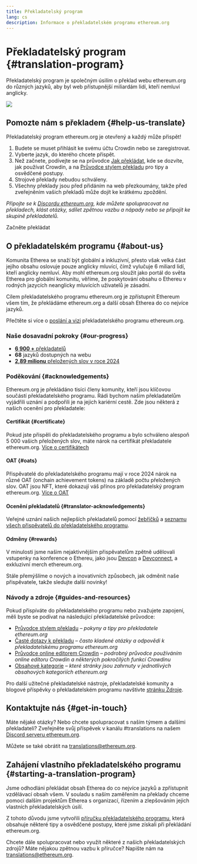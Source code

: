 ```yaml
---
title: Překladatelský program
lang: cs
description: Informace o překladatelském programu ethereum.org
---
```


# Překladatelský program {#translation-program}

Překladatelský program je společným úsilím o překlad webu ethereum.org do různých jazyků, aby byl web přístupnější miliardám lidí, kteří nemluví anglicky.

![](./enterprise-eth.png)

## Pomozte nám s překladem {#help-us-translate}

Překladatelský program ethereum.org je otevřený a každý může přispět!

1. Budete se muset přihlásit ke svému účtu Crowdin nebo se zaregistrovat.
2. Vyberte jazyk, do kterého chcete přispět.
3. Než začnete, podívejte se na průvodce [Jak překládat](/contributing/translation-program/how-to-translate/), kde se dozvíte, jak používat Crowdin, a na [Průvodce stylem překladu](/contributing/translation-program/translators-guide/) pro tipy a osvědčené postupy.
4. Strojové překlady nebudou schváleny.
5. Všechny překlady jsou před přidáním na web přezkoumány, takže před zveřejněním vašich překladů může dojít ke krátkému zpoždění.

_Připojte se k [Discordu ethereum.org](/discord/), kde můžete spolupracovat na překladech, klást otázky, sdílet zpětnou vazbu a nápady nebo se připojit ke skupině překladatelů._

<ButtonLink href="https://crowdin.com/project/ethereum-org/">
  Začněte překládat
</ButtonLink>

## O překladatelském programu {#about-us}

Komunita Etherea se snaží být globální a inkluzivní, přesto však velká část jejího obsahu oslovuje pouze anglicky mluvící, čímž vylučuje 6 miliard lidí, kteří anglicky nemluví. Aby mohl ethereum.org sloužit jako portál do světa Etherea pro globální komunitu, věříme, že poskytování obsahu o Ethereu v rodných jazycích neanglicky mluvících uživatelů je zásadní.

Cílem překladatelského programu ethereum.org je zpřístupnit Ethereum všem tím, že překládáme ethereum.org a další obsah Etherea do co nejvíce jazyků.

Přečtěte si více o [poslání a vizi](/contributing/translation-program/mission-and-vision) překladatelského programu ethereum.org.

### Naše dosavadní pokroky {#our-progress}

- [**6 900 +** překladatelů](/contributing/translation-program/contributors/)
- **68** jazyků dostupných na webu
- [**2,89 milionu** přeložených slov v roce 2024](/contributing/translation-program/acknowledgements/)

<TranslationChartImage />

### Poděkování {#acknowledgements}

Ethereum.org je překládáno tisíci členy komunity, kteří jsou klíčovou součástí překladatelského programu. Rádi bychom našim překladatelům vyjádřili uznání a podpořili je na jejich kariérní cestě. Zde jsou některá z našich ocenění pro překladatele:

#### Certifikát {#certificate}

Pokud jste přispěli do překladatelského programu a bylo schváleno alespoň 5 000 vašich přeložených slov, máte nárok na certifikát překladatele ethereum.org. [Více o certifikátech](/contributing/translation-program/acknowledgements/#certificate)

#### OAT {#oats}

Přispěvatelé do překladatelského programu mají v roce 2024 nárok na různé OAT (onchain achievement tokens) na základě počtu přeložených slov. OAT jsou NFT, které dokazují váš přínos pro překladatelský program ethereum.org. [Více o OAT](/contributing/translation-program/acknowledgements/#oats)

#### Ocenění překladatelů {#translator-acknowledgements}

Veřejné uznání našich nejlepších překladatelů pomocí [žebříčků](/contributing/translation-program/acknowledgements/) a [seznamu všech přispěvatelů do překladatelského programu](/contributing/translation-program/contributors/).

#### Odměny {#rewards}

V minulosti jsme našim nejaktivnějším přispěvatelům zpětně udělovali vstupenky na konference o Ethereu, jako jsou [Devcon](https://devcon.org/en/) a [Devconnect](https://devconnect.org/), a exkluzivní merch ethereum.org.

Stále přemýšlíme o nových a inovativních způsobech, jak odměnit naše přispěvatele, takže sledujte další novinky!

### Návody a zdroje {#guides-and-resources}

Pokud přispíváte do překladatelského programu nebo zvažujete zapojení, měli byste se podívat na následující překladatelské průvodce:

- [Průvodce stylem překladu](/contributing/translation-program/translators-guide/) _– pokyny a tipy pro překladatele ethereum.org_
- [Časté dotazy k překladu](/contributing/translation-program/faq/) _– často kladené otázky a odpovědi k překladatelskému programu ethereum.org_
- [Průvodce online editorem Crowdin](https://support.crowdin.com/online-editor/) _– podrobný průvodce používáním online editoru Crowdin a některých pokročilých funkcí Crowdinu_
- [Obsahové kategorie](/contributing/translation-program/content-buckets/) _– které stránky jsou zahrnuty v jednotlivých obsahových kategoriích ethereum.org_

Pro další užitečné překladatelské nástroje, překladatelské komunity a blogové příspěvky o překladatelském programu navštivte [stránku Zdroje](/contributing/translation-program/resources/).

## Kontaktujte nás {#get-in-touch}

Máte nějaké otázky? Nebo chcete spolupracovat s naším týmem a dalšími překladateli? Zveřejněte svůj příspěvek v kanálu #translations na našem [Discord serveru ethereum.org](https://discord.gg/ethereum-org).

Můžete se také obrátit na translations@ethereum.org.

## Zahájení vlastního překladatelského programu {#starting-a-translation-program}

Jsme odhodláni překládat obsah Etherea do co nejvíce jazyků a zpřístupnit vzdělávací obsah všem. V souladu s naším zaměřením na překlady chceme pomoci dalším projektům Etherea s organizací, řízením a zlepšováním jejich vlastních překladatelských úsilí.

Z tohoto důvodu jsme vytvořili [příručku překladatelského programu](/contributing/translation-program/playbook/), která obsahuje některé tipy a osvědčené postupy, které jsme získali při překládání ethereum.org.

Chcete dále spolupracovat nebo využít některé z našich překladatelských zdrojů? Máte nějakou zpětnou vazbu k příručce? Napište nám na translations@ethereum.org.
